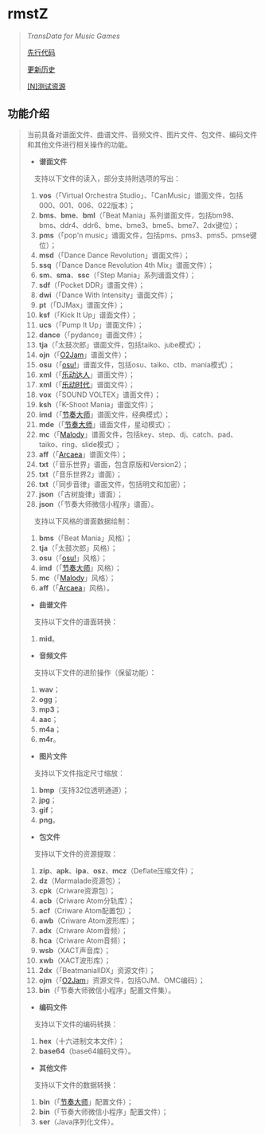 # rmstZ
>*TransData for Music Games*
>
>[先行代码](EARLYCODE.md)
>
>[更新历史](WHATSNEW.md)
>
>[[N]测试资源](https://www.jianguoyun.com/p/DXXQGv4Qitn5BxiNtLIC)
## 功能介绍
>当前具备对谱面文件、曲谱文件、音频文件、图片文件、包文件、编码文件和其他文件进行相关操作的功能。
>
>* **谱面文件**
>
>　支持以下文件的读入，部分支持附选项的写出：
>1. **vos**（「Virtual Orchestra Studio」、「CanMusic」谱面文件，包括000、001、006、022版本）；
>2. **bms**、**bme**、**bml**（「Beat Mania」系列谱面文件，包括bm98、bms、ddr4、ddr6、bme、bme3、bme5、bme7、2dx键位）；
>3. **pms**（「pop'n music」谱面文件，包括pms、pms3、pms5、pmse键位）；
>4. **msd**（「Dance Dance Revolution」谱面文件）；
>5. **ssq**（「Dance Dance Revolution 4th Mix」谱面文件）；
>6. **sm**、**sma**、**ssc**（「Step Mania」系列谱面文件）；
>7. **sdf**（「Pocket DDR」谱面文件）；
>8. **dwi**（「Dance With Intensity」谱面文件）；
>9. **pt**（「DJMax」谱面文件）；
>10. **ksf**（「Kick It Up」谱面文件）；
>11. **ucs**（「Pump It Up」谱面文件）；
>12. **dance**（「pydance」谱面文件）；
>13. **tja**（「太鼓次郎」谱面文件，包括taiko、jube模式）；
>14. **ojn**（「[O2Jam](http://www.o2jam.com/)」谱面文件）；
>15. **osu**（「[osu!](https://osu.ppy.sh/)」谱面文件，包括osu、taiko、ctb、mania模式）；
>16. **xml**（「[乐动达人](http://yd2012.redatoms.com/)」谱面文件）；
>17. **xml**（「[乐动时代](http://www.ydsd.com/)」谱面文件）；
>18. **vox**（「SOUND VOLTEX」谱面文件）；
>19. **ksh**（「K-Shoot Mania」谱面文件）；
>20. **imd**（「[节奏大师](http://da.qq.com/)」谱面文件，经典模式）；
>21. **mde**（「[节奏大师](http://da.qq.com/)」谱面文件，星动模式）；
>22. **mc**（「[Malody](http://m.mugzone.net/)」谱面文件，包括key、step、dj、catch、pad、taiko、ring、slide模式）；
>23. **aff**（「[Arcaea](https://arcaea.lowiro.com/)」谱面文件）；
>24. **txt**（「音乐世界」谱面，包含原版和Version2）；
>25. **txt**（「音乐世界2」谱面）；
>26. **txt**（「同步音律」谱面文件，包括明文和加密）；
>27. **json**（「古树旋律」谱面）；
>28. **json**（「节奏大师微信小程序」谱面）。
>
>　支持以下风格的谱面数据绘制：
>1. **bms**（「Beat Mania」风格）；
>2. **tja**（「太鼓次郎」风格）；
>3. **osu**（「[osu!](https://osu.ppy.sh/)」风格）；
>4. **imd**（「[节奏大师](http://da.qq.com/)」风格）；
>5. **mc**（「[Malody](http://m.mugzone.net/)」风格）；
>6. **aff**（「[Arcaea](https://arcaea.lowiro.com/)」风格）。
>
>* **曲谱文件**
>
>　支持以下文件的谱面转换：
>1. **mid**。
>
>* **音频文件**
>
>　支持以下文件的进阶操作（保留功能）：
>1. **wav**；
>2. **ogg**；
>3. **mp3**；
>4. **aac**；
>5. **m4a**；
>6. **m4r**。
>
>* **图片文件**
>
>　支持以下文件指定尺寸缩放：
>1. **bmp**（支持32位透明通道）；
>2. **jpg**；
>3. **gif**；
>4. **png**。
>
>* **包文件**
>
>　支持以下文件的资源提取：
>1. **zip**、**apk**、**ipa**、**osz**、**mcz**（Deflate压缩文件）；
>2. **dz**（Marmalade资源包）；
>3. **cpk**（Criware资源包）；
>4. **acb**（Criware Atom分轨库）；
>5. **acf**（Criware Atom配置包）；
>6. **awb**（Criware Atom波形库）；
>7. **adx**（Criware Atom音频）；
>8. **hca**（Criware Atom音频）；
>9. **wsb**（XACT声音库）；
>10. **xwb**（XACT波形库）；
>11. **2dx**（「BeatmaniaIIDX」资源文件）；
>12. **ojm**（「[O2Jam](http://www.o2jam.com/)」资源文件，包括OJM、OMC编码）；
>13. **bin**（「节奏大师微信小程序」配置文件集）。
>
>* **编码文件**
>
>　支持以下文件的编码转换：
>1. **hex**（十六进制文本文件）；
>2. **base64**（base64编码文件）。
>
>* **其他文件**
>
>　支持以下文件的数据转换：
>1. **bin**（「[节奏大师](http://da.qq.com/)」配置文件）；
>2. **bin**（「节奏大师微信小程序」配置文件）；
>3. **ser**（Java序列化文件）。
